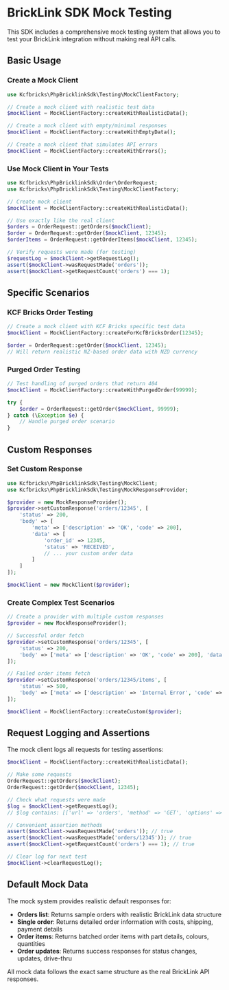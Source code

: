 # BrickLink SDK Mock Testing

This SDK includes a comprehensive mock testing system that allows you to test your BrickLink integration without making real API calls.

## Basic Usage

### Create a Mock Client

```php
use Kcfbricks\PhpBricklinkSdk\Testing\MockClientFactory;

// Create a mock client with realistic test data
$mockClient = MockClientFactory::createWithRealisticData();

// Create a mock client with empty/minimal responses
$mockClient = MockClientFactory::createWithEmptyData();

// Create a mock client that simulates API errors
$mockClient = MockClientFactory::createWithErrors();
```

### Use Mock Client in Your Tests

```php
use Kcfbricks\PhpBricklinkSdk\Order\OrderRequest;
use Kcfbricks\PhpBricklinkSdk\Testing\MockClientFactory;

// Create mock client
$mockClient = MockClientFactory::createWithRealisticData();

// Use exactly like the real client
$orders = OrderRequest::getOrders($mockClient);
$order = OrderRequest::getOrder($mockClient, 12345);
$orderItems = OrderRequest::getOrderItems($mockClient, 12345);

// Verify requests were made (for testing)
$requestLog = $mockClient->getRequestLog();
assert($mockClient->wasRequestMade('orders'));
assert($mockClient->getRequestCount('orders') === 1);
```

## Specific Scenarios

### KCF Bricks Order Testing
```php
// Create a mock client with KCF Bricks specific test data
$mockClient = MockClientFactory::createForKcfBricksOrder(12345);

$order = OrderRequest::getOrder($mockClient, 12345);
// Will return realistic NZ-based order data with NZD currency
```

### Purged Order Testing
```php
// Test handling of purged orders that return 404
$mockClient = MockClientFactory::createWithPurgedOrder(99999);

try {
    $order = OrderRequest::getOrder($mockClient, 99999);
} catch (\Exception $e) {
    // Handle purged order scenario
}
```

## Custom Responses

### Set Custom Response
```php
use Kcfbricks\PhpBricklinkSdk\Testing\MockClient;
use Kcfbricks\PhpBricklinkSdk\Testing\MockResponseProvider;

$provider = new MockResponseProvider();
$provider->setCustomResponse('orders/12345', [
    'status' => 200,
    'body' => [
        'meta' => ['description' => 'OK', 'code' => 200],
        'data' => [
            'order_id' => 12345,
            'status' => 'RECEIVED',
            // ... your custom order data
        ]
    ]
]);

$mockClient = new MockClient($provider);
```

### Create Complex Test Scenarios
```php
// Create a provider with multiple custom responses
$provider = new MockResponseProvider();

// Successful order fetch
$provider->setCustomResponse('orders/12345', [
    'status' => 200,
    'body' => ['meta' => ['description' => 'OK', 'code' => 200], 'data' => [...]]
]);

// Failed order items fetch
$provider->setCustomResponse('orders/12345/items', [
    'status' => 500,
    'body' => ['meta' => ['description' => 'Internal Error', 'code' => 500]]
]);

$mockClient = MockClientFactory::createCustom($provider);
```

## Request Logging and Assertions

The mock client logs all requests for testing assertions:

```php
$mockClient = MockClientFactory::createWithRealisticData();

// Make some requests
OrderRequest::getOrders($mockClient);
OrderRequest::getOrder($mockClient, 12345);

// Check what requests were made
$log = $mockClient->getRequestLog();
// $log contains: [['url' => 'orders', 'method' => 'GET', 'options' => [], 'timestamp' => ...], ...]

// Convenient assertion methods
assert($mockClient->wasRequestMade('orders')); // true
assert($mockClient->wasRequestMade('orders/12345')); // true
assert($mockClient->getRequestCount('orders') === 1); // true

// Clear log for next test
$mockClient->clearRequestLog();
```

## Default Mock Data

The mock system provides realistic default responses for:

- **Orders list**: Returns sample orders with realistic BrickLink data structure
- **Single order**: Returns detailed order information with costs, shipping, payment details
- **Order items**: Returns batched order items with part details, colours, quantities
- **Order updates**: Returns success responses for status changes, updates, drive-thru

All mock data follows the exact same structure as the real BrickLink API responses.
